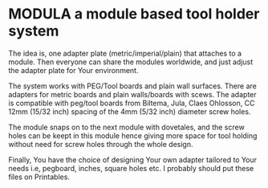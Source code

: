 # MODULA a module based tool holder system

The idea is, one adapter plate (metric/imperial/plain) that attaches to a module.
Then everyone can share the modules worldwide, and just adjust the adapter plate for Your environment.

The system works with PEG/Tool boards and plain wall surfaces.
There are adapters for metric boards and plain walls/boards with scews.
The adapter is compatible with peg/tool boards from Biltema, Jula, Claes Ohlosson, CC 12mm (15/32 inch) spacing of the 4mm (5/32 inch) diameter screw holes.

The module snaps on to the next module with dovetales, and the screw holes can be keept in this module hence giving more space for tool holding without need for screw holes through the whole design. 

Finally, You have the choice of designing Your own adapter tailored to Your needs i.e, pegboard, inches, square holes etc. I probably should put these files on Printables.

